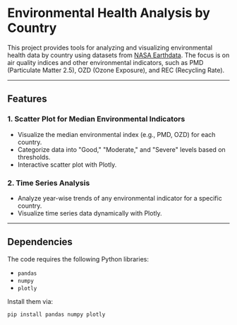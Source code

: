 # Environmental Health Analysis by Country

This project provides tools for analyzing and visualizing environmental health data by country using datasets from [NASA Earthdata](https://search.earthdata.nasa.gov/search). 
The focus is on air quality indices and other environmental indicators, such as PMD (Particulate Matter 2.5), OZD (Ozone Exposure), and REC (Recycling Rate).

---

## Features
### 1. Scatter Plot for Median Environmental Indicators
- Visualize the median environmental index (e.g., PMD, OZD) for each country.
- Categorize data into "Good," "Moderate," and "Severe" levels based on thresholds.
- Interactive scatter plot with Plotly.

### 2. Time Series Analysis
- Analyze year-wise trends of any environmental indicator for a specific country.
- Visualize time series data dynamically with Plotly.

---

## Dependencies
The code requires the following Python libraries:
- `pandas`
- `numpy`
- `plotly`

Install them via:
```bash
pip install pandas numpy plotly
